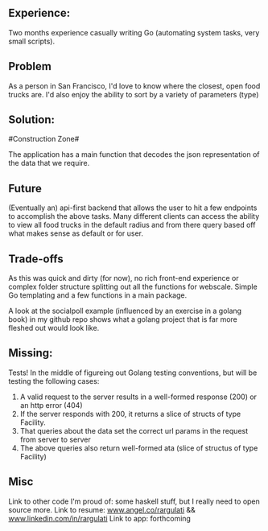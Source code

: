Experience:
------------
Two months experience casually writing Go (automating system tasks, very small scripts).

Problem
------------

As a person in San Francisco, I'd love to know where the closest, open food trucks are.
I'd also enjoy the ability to sort by a variety of parameters (type)

Solution:
------------
#Construction Zone#

The application has a main function that decodes the json representation of the data that we require.

Future
------------

(Eventually an) api-first backend that allows the user to hit a few endpoints to accomplish the above tasks.
Many different clients can access the ability to view all food trucks in the default radius and from there query based off
what makes sense as default or for user.

Trade-offs
------------

As this was quick and dirty (for now), no rich front-end experience or complex folder structure splitting out all the functions for webscale. 
Simple Go templating and a few functions in a main package.

A look at the socialpoll example (influenced by an exercise in a golang book) in my github repo shows what a golang project
that is far more fleshed out would look like.

Missing:
------------

Tests! In the middle of figureing out Golang testing conventions, but will be testing the following cases:
1. A valid request to the server results in a well-formed response (200) or an http error (404)
2. If the server responds with 200, it returns a slice of structs of type Facility.
3. That queries about the data set the correct url params in the request from server to server
4. The above queries also return well-formed ata (slice of structus of type Facility)

Misc
------------

Link to other code I'm proud of: some haskell stuff, but I really need to open source more.
Link to resume: www.angel.co/rargulati && www.linkedin.com/in/rargulati
Link to app: forthcoming
